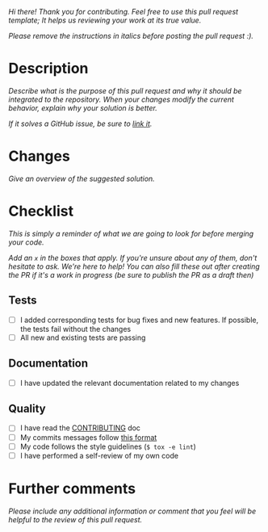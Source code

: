 _Hi there! Thank you for contributing. Feel free to use this pull request template; It helps us reviewing your work at its true value._

_Please remove the instructions in italics before posting the pull request :)._

# Description
_Describe what is the purpose of this pull request and why it should be integrated to the repository. 
When your changes modify the current behavior, explain why your solution is better._

_If it solves a GitHub issue, be sure to [link it](https://help.github.com/en/github/writing-on-github/autolinked-references-and-urls#issues-and-pull-requests)._

# Changes
_Give an overview of the suggested solution._

# Checklist
_This is simply a reminder of what we are going to look for before merging your code._

_Add an `x` in the boxes that apply._
_If you're unsure about any of them, don't hesitate to ask. We're here to help!_ 
_You can also fill these out after creating the PR if it's a work in progress (be sure to publish the PR as a draft then)_

## Tests
- [ ] I added corresponding tests for bug fixes and new features. If possible, the tests fail without the changes
- [ ] All new and existing tests are passing

## Documentation
- [ ] I have updated the relevant documentation related to my changes

## Quality
- [ ] I have read the [CONTRIBUTING](https://github.com/Epistimio/orion/blob/develop/CONTRIBUTING.md) doc
- [ ] My commits messages follow [this format](https://chris.beams.io/posts/git-commit/)
- [ ] My code follows the style guidelines (`$ tox -e lint`)
- [ ] I have performed a self-review of my own code

# Further comments
_Please include any additional information or comment that you feel will be helpful to the review of this pull request._
